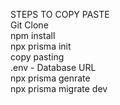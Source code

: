 STEPS TO COPY PASTE<br>
Git Clone<br>
npm install<br>
npx prisma init<br>
copy pasting<br>
.env - Database URL<br>
npx prisma genrate<br>
npx prisma migrate dev<br>